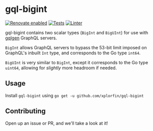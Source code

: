 # gql-bigint

[![Renovate enabled](https://img.shields.io/badge/renovate-enabled-brightgreen.svg)](https://app.renovatebot.com/dashboard#github/xplorfin/gql-bigint)
[![Tests](https://github.com/xplorfin/gql-bigint/actions/workflows/test.yml/badge.svg)](https://github.com/xplorfin/gql-bigint/actions/workflows/test.yml)
[![Linter](https://github.com/xplorfin/gql-bigint/actions/workflows/lint.yml/badge.svg)](https://github.com/xplorfin/gql-bigint/actions/workflows/lint.yml)

gql-bigint contains two scalar types (`BigInt` and `BigUInt`) for use with [gqlgen](https://github.com/99designs/gqlgen) GraphQL servers.

`BigInt` allows GraphQL servers to bypass the 53-bit limit imposed on GraphQL's inbuilt `Int` type, and corresponds to the 
Go type `int64`.

`BigUInt` is very similar to `BigInt`, except it corresponds to the Go type `uint64`, allowing for _slightly_ more headroom
if needed. 

## Usage

Install `gql-bigint` using `go get -u github.com/xplorfin/gql-bigint`

## Contributing

Open up an issue or PR, and we'll take a look at it!